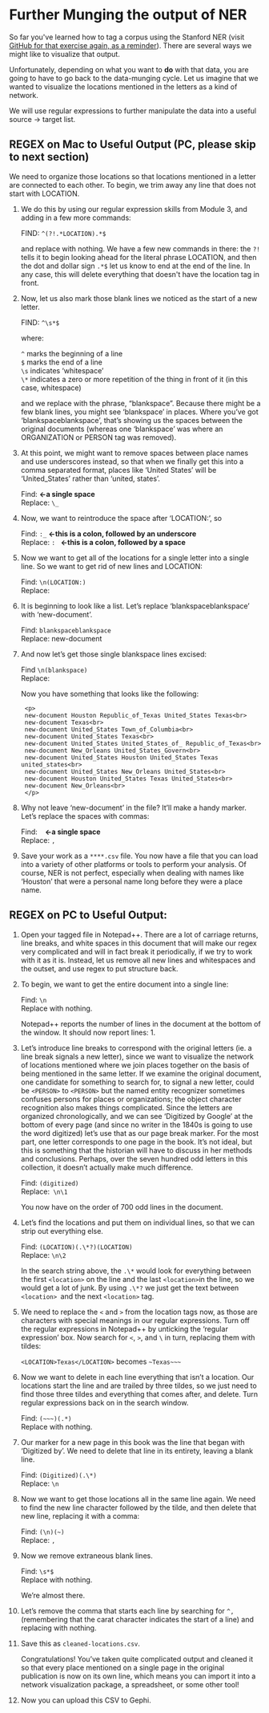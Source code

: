 # Further Munging the output of NER

So far you've learned how to tag a corpus using the Stanford NER (visit [GitHub for that exercise again, as a reminder](https://github.com/hist3907b-winter2015/module3-wranglingdata/blob/master/ner.md)). There are several ways we might like to visualize that output.

Unfortunately, depending on what you want to **do** with that data, you are going to have to go back to the data-munging cycle. Let us imagine that we wanted to visualize the locations mentioned in the letters as a kind of network.

We will use regular expressions to further manipulate the data into a useful source -> target list.

## REGEX on Mac to Useful Output (PC, please skip to next section)
We need to organize those locations so that locations mentioned in a letter are connected to each other. To begin, we trim away any line that does not start with LOCATION.

1. We do this by using our regular expression skills from Module 3, and adding in a few more commands:

    FIND: `^(?!.*LOCATION).*$`

    and replace with nothing. We have a few new commands in there: the ```?!``` tells it to begin looking ahead for the literal phrase LOCATION, and then the dot and dollar sign `.*$` let us know to end at the end of the line. In any case, this will delete everything that doesn't have the location tag in front.

2. Now, let us also mark those blank lines we noticed as the start of a new letter.

    FIND: `^\s*$`

    where:

    `^` marks the beginning of a line<br>
    `$` marks the end of a line<br>
    `\s` indicates ‘whitespace’<br>
    `\*` indicates a zero or more repetition of the thing in front of it (in this case, whitespace)

    and we replace with the phrase, “blankspace”. Because there might be a few blank lines, you might see ‘blankspace’ in places. Where you’ve got ‘blankspaceblankspace’, that’s showing us the spaces between the original documents (whereas one ‘blankspace’ was where an ORGANIZATION or PERSON tag was removed).

3. At this point, we might want to remove spaces between place names and use underscores instead, so that when we finally get this into a comma separated format, places like ‘United States’ will be ‘United_States’ rather than ‘united, states’.

    Find:  **<-a single space**<br>
    Replace: `\_`

4. Now, we want to reintroduce the space after ‘LOCATION:’, so

    Find: `:_`       **<-this is a colon, followed by an underscore**<br>
    Replace: `: ` **<-this is a colon, followed by a space**

5. Now we want to get all of the locations for a single letter into a single line. So we want to get rid of new lines and LOCATION:

    Find: `\n(LOCATION:)`<br>
    Replace:

6. It is beginning to look like a list. Let’s replace ‘blankspaceblankspace’ with ‘new-document’.

    Find: `blankspaceblankspace`<br>
    Replace: new-document

7. And now let’s get those single blankspace lines excised:

    Find `\n(blankspace)`<br>
    Replace:

    Now you have something that looks like the following:

        <p>
        new-document Houston Republic_of_Texas United_States Texas<br>
        new-document Texas<br>
        new-document United_States Town_of_Columbia<br>
        new-document United_States Texas<br>
        new-document United_States United_States_of_ Republic_of_Texas<br>
        new-document New_Orleans United_States_Govern<br>
        new-document United_States Houston United_States Texas united_states<br>
        new-document United_States New_Orleans United_States<br>
        new-document Houston United_States Texas United_States<br>
        new-document New_Orleans<br>
        </p>

8. Why not leave ‘new-document’ in the file? It’ll make a handy marker. Let’s replace the spaces with commas:

    Find: ` `     **<-a single space**<br>
    Replace: `,`

9. Save your work as a `****.csv` file. You now have a file that you can load into a variety of other platforms or tools to perform your analysis. Of course, NER is not perfect, especially when dealing with names like ‘Houston’ that were a personal name long before they were a place name.

## REGEX on PC to Useful Output:

1. Open your tagged file in Notepad++. There are a lot of carriage returns, line breaks, and white spaces in this document that will make our regex very complicated and will in fact break it periodically, if we try to work with it as it is. Instead, let us remove all new lines and whitespaces and the outset, and use regex to put structure back. 

2. To begin, we want to get the entire document into a single line:

    Find: `\n`<br>
    Replace with nothing.

    Notepad++ reports the number of lines in the document at the bottom of the window. It should now report lines: 1.

3. Let’s introduce line breaks to correspond with the original letters (ie. a line break signals a new letter), since we want to visualize the network of locations mentioned where we join places together on the basis of being mentioned in the same letter. If we examine the original document, one candidate for something to search for, to signal a new letter, could be  ```<PERSON>``` to ```<PERSON>``` but the named entity recognizer sometimes confuses persons for places or organizations; the object character recognition also makes things complicated.  Since the letters are organized chronologically, and we can see ‘Digitized by Google’ at the bottom of every page (and since no writer in the 1840s is going to use the word digitized) let’s use that as our page break marker. For the most part, one letter corresponds to one page in the book. It’s not ideal, but this is something that the historian will have to discuss in her methods and conclusions. Perhaps, over the seven hundred odd letters in this collection, it doesn’t actually make much difference.

    Find: `(digitized)`<br>
    Replace:` \n\1`

    You now have on the order of 700 odd lines in the document.

4. Let’s find the locations and put them on individual lines, so that we can strip out everything else.

    Find: `(LOCATION)(.\*?)(LOCATION)`<br>
    Replace: `\n\2`

    In the search string above, the `.\*` would look for everything between the first ```<location>``` on the line and the last ```<location>```in the line, so we would get a lot of junk. By using `.\*?` we just get the text between ```<location> ```and the next ```<location>``` tag.

5. We need to replace the `<` and `>` from the location tags now, as those are characters with special meanings in our regular expressions. Turn off the regular expressions in Notepad++ by unticking the ‘regular expression’ box. Now search for `<`, `>`, and `\` in turn, replacing them with tildes:

    `<LOCATION>Texas</LOCATION>` becomes `~Texas~~~`

6. Now we want to delete in each line everything that isn’t a location. Our locations start the line and are trailed by three tildes, so we just need to find those three tildes and everything that comes after, and delete. Turn regular expressions back on in the search window.

    Find: `(~~~)(.*)`<br>
    Replace with nothing.

7. Our marker for a new page in this book was the line that began with ‘Digitized by’. We need to delete that line in its entirety, leaving a blank line.

    Find: `(Digitized)(.\*)`<br>
    Replace: `\n`

8. Now we want to get those locations all in the same line again. We need to find the new line character followed by the tilde, and then delete that new line, replacing it with a comma:

    Find: `(\n)(~)`<br>
    Replace: `,`

9. Now we remove extraneous blank lines.

    Find: `\s*$`<br>
    Replace with nothing.

    We’re almost there. 

10. Let’s remove the comma that starts each line by searching for ```^,``` (remembering that the carat character indicates the start of a line) and replacing with nothing. 

11. Save this as `cleaned-locations.csv`.

    Congratulations! You’ve taken quite complicated output and cleaned it so that every place mentioned on a single page in the original publication is now on its own line, which means you can import it into a network visualization package, a spreadsheet, or some other tool!

12. Now you can upload this CSV to Gephi.
